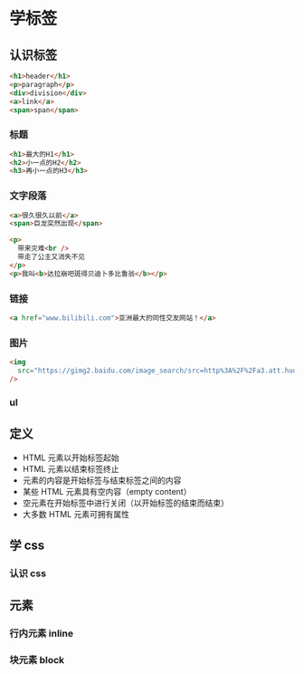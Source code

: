 # 学标签

## 认识标签

```html
<h1>header</h1>
<p>paragraph</p>
<div>division</div>
<a>link</a>
<span>span</span>
```

### 标题

```html
<h1>最大的H1</h1>
<h2>小一点的H2</h2>
<h3>再小一点的H3</h3>
```

### 文字段落

```html
<a>很久很久以前</a>
<span>巨龙突然出现</span>

<p>
  带来灾难<br />
  带走了公主又消失不见
</p>
<p>我叫<b>达拉崩吧斑得贝迪卜多比鲁翁</b></p>
```

### 链接

```html
<a href="www.bilibili.com">亚洲最大的同性交友网站！</a>
```

### 图片

```html
<img
  src="https://gimg2.baidu.com/image_search/src=http%3A%2F%2Fa3.att.hudong.com%2F25%2F54%2F01300000013002141931549091056_s.jpg&refer=http%3A%2F%2Fa3.att.hudong.com&app=2002&size=f9999,10000&q=a80&n=0&g=0n&fmt=jpeg?sec=1643888987&t=5949a3dcd7f7ba928277b9e137cd9fdd"
/>
```

### ul

## 定义

- HTML 元素以开始标签起始
- HTML 元素以结束标签终止
- 元素的内容是开始标签与结束标签之间的内容
- 某些 HTML 元素具有空内容（empty content）
- 空元素在开始标签中进行关闭（以开始标签的结束而结束）
- 大多数 HTML 元素可拥有属性

## 学 css

### 认识 css

## 元素

### 行内元素 inline

<a>
<p>
<span>

### 块元素 block

<div>
